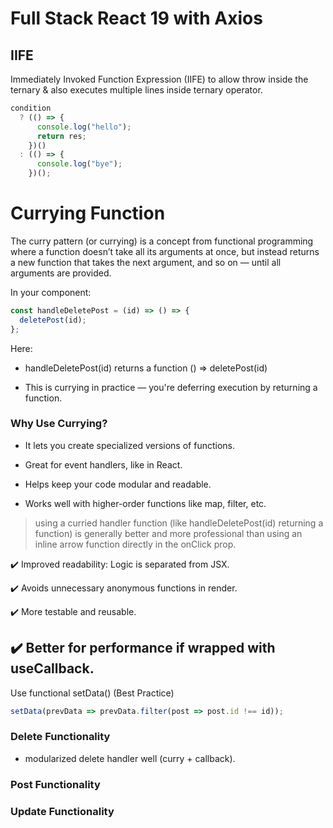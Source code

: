 # Full Stack React 19 with Axios

## IIFE

Immediately Invoked Function Expression (IIFE) to allow throw inside the ternary & also executes multiple lines inside ternary operator.

```jsx
condition
  ? (() => {
      console.log("hello");
      return res;
    })()
  : (() => {
      console.log("bye");
    })();
```


# Currying Function

The curry pattern (or currying) is a concept from functional programming where a function doesn’t take all its arguments at once, but instead returns a new function that takes the next argument, and so on — until all arguments are provided.

In your component:

```jsx
const handleDeletePost = (id) => () => {
  deletePost(id);
};

```
Here:

- handleDeletePost(id) returns a function () => deletePost(id)

- This is currying in practice — you're deferring execution by returning a function.

### Why Use Currying?

- It lets you create specialized versions of functions.

- Great for event handlers, like in React.

- Helps keep your code modular and readable.

- Works well with higher-order functions like map, filter, etc.

> using a curried handler function (like handleDeletePost(id) returning a function) is generally better and more professional than using an inline arrow function directly in the onClick prop.

✔️ Improved readability: Logic is separated from JSX.

✔️ Avoids unnecessary anonymous functions in render.

✔️ More testable and reusable.

✔️ Better for performance if wrapped with useCallback.
---

Use functional setData() (Best Practice)

```jsx
setData(prevData => prevData.filter(post => post.id !== id));
```

### Delete Functionality 

- modularized delete handler well (curry + callback).

### Post Functionality

### Update Functionality

